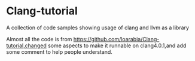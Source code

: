 # Clang-tutorial
A collection of code samples showing usage of clang and llvm as a library

Almost all the code is from https://github.com/loarabia/Clang-tutorial,changed some aspects to make it runnable on clang4.0.1,and 
add some comment to help people understand.
